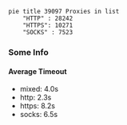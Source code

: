 
```mermaid
pie title 39097 Proxies in list
    "HTTP" : 28242
    "HTTPS": 10271
    "SOCKS" : 7523
```

### Some Info
#### Average Timeout

- mixed: 4.0s
- http: 2.3s
- https: 8.2s
- socks: 6.5s